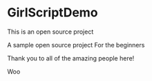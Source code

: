 # GirlScriptDemo
This is an open source project

A sample open source project
For the beginners

Thank you to all of the amazing people here!

Woo
